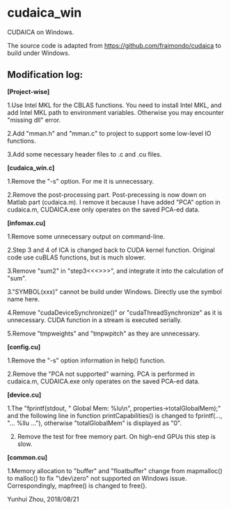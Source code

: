 # cudaica_win
CUDAICA on Windows.

The source code is adapted from <https://github.com/fraimondo/cudaica> to build under Windows.

## Modification log:

**[Project-wise]**

1.Use Intel MKL for the CBLAS functions. You need to install Intel MKL, and add Intel MKL path to environment variables. Otherwise you may encounter "missing dll" error.

2.Add "mman.h" and "mman.c" to project to support some low-level IO functions.

3.Add some necessary header files to .c and .cu files.

**[cudaica_win.c]**

1.Remove the "-s" option. For me it is unnecessary.

2.Remove the post-processing part. Post-precessing is now down on Matlab part (cudaica.m). I remove it because I have added "PCA" option in cudaica.m, CUDAICA.exe only operates on the saved PCA-ed data.

**[infomax.cu]**

1.Remove some unnecessary output on command-line.

2.Step 3 and 4 of ICA is changed back to CUDA kernel function. Original code use cuBLAS functions, but is much slower.

3.Remove "sum2" in "step3<<<>>>", and integrate it into the calculation of "sum".

3."SYMBOL(xxx)" cannot be build under Windows. Directly use the symbol name here.

4.Remove "cudaDeviceSynchronize()" or "cudaThreadSynchronize" as it is unnecessary. CUDA function in a stream is executed serially.

5.Remove "tmpweights" and "tmpwpitch" as they are unnecessary.

**[config.cu]**

1.Remove the "-s" option information in help() function. 

2.Remove the "PCA not supported" warning. PCA is performed in cudaica.m, CUDAICA.exe only operates on the saved PCA-ed data.

**[device.cu]**

1.The "fprintf(stdout, "	Global Mem: %lu\n", properties->totalGlobalMem);" and the following line in function printCapabilities() is changed to fprintf(..., "... %llu ..."), otherwise "totalGlobalMem" is displayed as "0". 

2. Remove the test for free memory part. On high-end GPUs this step is slow.

**[common.cu]**

1.Memory allocation to "buffer" and "floatbuffer" change from mapmalloc() to malloc() to fix "\dev\zero" not supported on Windows issue. Correspondingly, mapfree() is changed to free().

Yunhui Zhou, 2018/08/21

